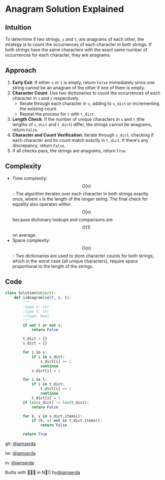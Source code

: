 # Anagram Solution Explained

## Intuition

To determine if two strings, `s` and `t`, are anagrams of each other, the strategy is to count the occurrences of each character in both strings. If both strings have the same characters with the exact same number of occurrences for each character, they are anagrams.

## Approach

1. **Early Exit**: If either `s` or `t` is empty, return `False` immediately since one string cannot be an anagram of the other if one of them is empty.
2. **Character Count**: Use two dictionaries to count the occurrences of each character in `s` and `t` respectively.
    - Iterate through each character in `s`, adding to `s_dict` or incrementing the existing count.
    - Repeat the process for `t` with `t_dict`.
3. **Length Check**: If the number of unique characters in `s` and `t` (the lengths of `s_dict` and `t_dict`) differ, the strings cannot be anagrams, return `False`.
4. **Character and Count Verification**: Iterate through `s_dict`, checking if each character and its count match exactly in `t_dict`. If there's any discrepancy, return `False`.
5. If all checks pass, the strings are anagrams, return `True`.

## Complexity

- Time complexity: $$O(n)$$ - The algorithm iterates over each character in both strings exactly once, where `n` is the length of the longer string. The final check for equality also operates within $$O(n)$$ because dictionary lookups and comparisons are $$O(1)$$ on average.
- Space complexity: $$O(n)$$ - Two dictionaries are used to store character counts for both strings, which in the worst case (all unique characters), require space proportional to the length of the strings.

## Code

```python
class Solution(object):
    def isAnagram(self, s, t):
        """
        :type s: str
        :type t: str
        :rtype: bool
        """
        if not t or not s:
            return False

        t_dict = {}
        s_dict = {}

        for i in s:
            if i in s_dict:
                s_dict[i] += 1
                continue
            s_dict[i] = 1

        for i in t:
            if i in t_dict:
                t_dict[i] += 1
                continue
            t_dict[i] = 1
        if len(s_dict) != len(t_dict):
            return False

        for k, v in s_dict.items():
            if (k, v) not in t_dict.items():
                return False

        return True
```

gh: [@iamserda](https://github.com/iamserda)

tw: [@iamserda](https://twitter.com/iamserda)

in: [@iamserda](https://linkedin.com/in/iamserda)

Builts with 🤍🫶🏿 in N🗽C by[@iamserda](https://www.twitter.com/iamserda)
